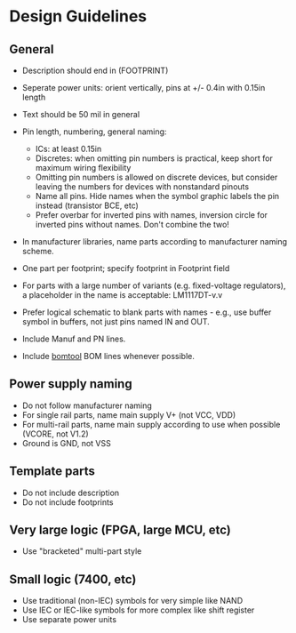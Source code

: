 # Design Guidelines

## General

- Description should end in (FOOTPRINT)
- Seperate power units: orient vertically, pins at +/- 0.4in with 0.15in length
- Text should be 50 mil in general
- Pin length, numbering, general naming:

    - ICs: at least 0.15in
    - Discretes: when omitting pin numbers is practical, keep short for maximum wiring flexibility
    - Omitting pin numbers is allowed on discrete devices, but consider leaving the numbers for devices with nonstandard pinouts
    - Name all pins. Hide names when the symbol graphic labels the pin instead (transistor BCE, etc)
    - Prefer overbar for inverted pins with names, inversion circle for inverted pins without names. Don't combine the two!

- In manufacturer libraries, name parts according to manufacturer naming scheme.
- One part per footprint; specify footprint in Footprint field
- For parts with a large number of variants (e.g. fixed-voltage regulators), a placeholder in the name is acceptable: LM1117DT-v.v
- Prefer logical schematic to blank parts with names - e.g., use buffer symbol in buffers, not just pins named IN and OUT.
- Include Manuf and PN lines.
- Include [bomtool](https://github.com/cpavlina/bomtool) BOM lines whenever possible.

## Power supply naming

- Do not follow manufacturer naming
- For single rail parts, name main supply V+ (not VCC, VDD)
- For multi-rail parts, name main supply according to use when possible (VCORE, not V1.2)
- Ground is GND, not VSS

## Template parts

- Do not include description
- Do not include footprints

## Very large logic (FPGA, large MCU, etc)

- Use "bracketed" multi-part style

## Small logic (7400, etc)

- Use traditional (non-IEC) symbols for very simple like NAND
- Use IEC or IEC-like symbols for more complex like shift register
- Use separate power units
